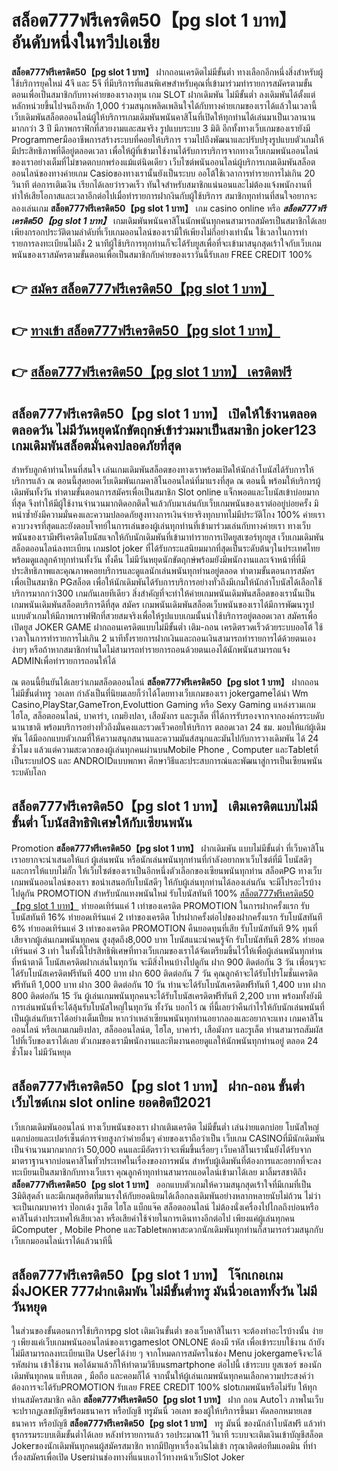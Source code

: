 # สล็อต777ฟรีเครดิต50【pg slot 1 บาท】  อันดับหนึ่งในทวีปเอเชีย

**สล็อต777ฟรีเครดิต50【pg slot 1 บาท】** ฝากถอนเครดิตไม่มีขั้นต่ำ  ทางเลือกอีกหนึ่งสิ่งสำหรับผู้ใช้บริการยุคใหม่ 4จี และ 5จี ที่มีบริการที่แสนพิเศษสำหรับคุณที่เข้ามาร่วมทำรายการสมัครตามขั้นตอนเพื่อเป็นสมาชิกกับทางค่ายของเราลงทุน เกม SLOT  ฝากเดิมพัน ไม่มีขั้นต่ำ ลงเดิมพันได้ตั้งแต่ หลักหน่วยขึ้นไปจนถึงหลัก 1,000 ร่วมสนุกเพลิดเพลินใจได้กับทางค่ายเกมของเราได้แล้วในเวลานี้เว็บเดิมพันสล็อตออนไลน์ผู้ให้บริการเกมเดิมพันพนันคาสิโนที่เปิดให้ทุกท่านได้เล่นมาเป็นเวลานานมากกว่า 3 ปี มีภาพกราฟิกที่สวยงามและสมจริง รูปแบบระบบ 3 มิติ
อีกทั้งทางเว็บเกมของเรายังมี Programmerมืออาชีพการสร้างระบบที่คอยให้บริการ  รวมไปถึงพัฒนาและปรับปรุงรูปแบบตัวเกมให้มีประสิทธิภาพที่ดีอยู่ตลอดเวลา เพื่อให้ผู้ที่เข้ามาใช้งานได้รับการบริการจากทางเว็บเกมพนันออนไลน์ของเราอย่างเต็มที่ไม่ขาดตกบกพร่องแม้แต่นิดเดียว เว็บไซต์พนันออนไลน์ผู้บริการเกมเดิมพันสล็อตออนไลน์ของทางค่ายเกม Casioของทางเรานั้นยังเป็นระบบ ออโต้ใช้เวลาการทำรายการไม่เกิน 20 วินาที ต่อการเติมเงิน เรียกได้เลยว่ารวดเร็ว ทันใจสำหรับสมาชิกแน่นอนและไม่ต้องแจ้งพนักงานที่ทำให้เสียโอกาสและเวลาอีกต่อไปเมื่อทำรายการฝากงินกับผู้ใช้บริการ
สมาชิกทุกท่านที่สนใจอยากจะลองเล่นเกม **สล็อต777ฟรีเครดิต50【pg slot 1 บาท】** เกม casino online หรือ ***สล็อต777ฟรีเครดิต50【pg slot 1 บาท】*** เกมเดิมพันพนันคาสิโนนักพนันทุกคนสามารถสมัครเป็นสมาชิกได้เลยเพียงกรอกประวัติตามลำดับที่เว็บเกมออนไลน์ของเรามีให้เพียงไม่กี่อย่างเท่านั้น ใช้เวลาในการทำรายการลงทะเบียนไม่ถึง 2 นาทีผู้ใช้บริการทุกท่านก็จะได้รับยูสเพื่อที่จะเข้ามาสนุกสุดเร้าใจกับเว็บเกมพนันของเราสมัครตามขั้นตอนเพื่อเป็นสมาชิกกับค่ายของเราวันนี้รับเลย FREE CREDIT 100%

## 👉 [สมัคร สล็อต777ฟรีเครดิต50【pg slot 1 บาท】](https://archa888.com/)
## 👉 [ทางเข้า สล็อต777ฟรีเครดิต50【pg slot 1 บาท】](https://archa888.com/)
## 👉 [สล็อต777ฟรีเครดิต50【pg slot 1 บาท】 เครดิตฟรี](https://archa888.com/)

## สล็อต777ฟรีเครดิต50【pg slot 1 บาท】 เปิดให้ใช้งานตลอด ตลอดวัน ไม่มีวันหยุดนักขัตฤกษ์เข้าร่วมมาเป็นสมาชิก joker123 เกมเดิมพันสล็อตมั่นคงปลอดภัยที่สุด

สำหรับลูกค้าท่านไหนที่สนใจ เล่นเกมเดิมพันสล็อตของทางเราพร้อมเปิดให้นักล่าโบนัสได้รับการให้บริการแล้ว ณ ตอนนี้สุดยอดเว็บเดิมพันเกมคาสิโนออนไลน์ที่มาแรงที่สุด ณ ตอนนี้ พร้อมให้บริการผู้เดิมพันทั้งวัน ทำตามขั้นตอนการสมัครเพื่อเป็นสมาชิก Slot online แจ็กพอตและโบนัสเข้าบ่อยมากที่สุด จึงทำให้มีผู้ใช้งานจำนวนมากติดอกติดใจแล้วกับมาเล่นกับเว็บเกมพนันของเราต่ออยู่บ่อยครั้ง มิหนำซ้ำยังมีความมั่นคงและความปลอดภัยสูงทางการเงินจ่ายจริงทุกบาทไม่มีประวัติโกง 100% ค่ายเราควบวงจรที่สุดและยังตอบโจทย์ในการเล่นของผู้เล่นทุกท่านที่เข้ามาร่วมเล่นกับทางค่ายเรา
ทางเว็บพนันของเรามีฟรีเครดิตโบนัสแจกให้กับนักเดิมพันที่เข้ามาทำรายการเปิดยูสเซอร์ทุกยูส เว็บเกมเดิมพันสล็อตออนไลน์ลงทะเบียน เกมslot joker ที่ได้รับกระแสนิยมมากที่สุดเป็นระดับต้นๆในประเทศไทย พร้อมดูแลลูกค้าทุกท่านทั้งวัน ทั้งคืน ไม่มีวันหยุดนักขัตฤกษ์พร้อมยังมีพนักงานและเจ้าหน้าที่ที่มีประสิทธิภาพและคุณภาพคอยบริการและดูแลนักเล่นพนันทุกท่านอยู่ตลอด ทำตามขั้นตอนการสมัครเพื่อเป็นสมาชิก PGสล็อต เพื่อให้นักเดิมพันได้รับการบริการอย่างทั่วถึงมีเกมให้นักล่าโบนัสได้เลือกใช้บริการมากกว่า300 เกมกันเลยทีเดียว
สิ่งสำคัญที่จะทำให้ค่ายเกมพนันเดิมพันสล็อตของเรานั้นเป็นเกมพนันเดิมพันสล็อตบริการดีที่สุด สมัคร  เกมพนันเดิมพันสล็อตเว็บพนันของเราได้มีการพัฒนารูปแบบตัวเกมให้มีภาพกราฟฟิกที่สวยสมจริงเพื่อให้รูปแบบเกมนั้นน่าใช้บริการอยู่ตลอดเวลา สมัครเพื่อเปิดยูส JOKER GAME ฝากถอนเครดิตแบบไม่มีขั้นต่ำ เติม-ถอน เครดิตรวดเร็วด้วยระบบออโต้ ใช้เวลาในการทำรายการไม่เกิน 2 นาทีทั้งรายการฝากเงินและถอนเงินสามารถทำรายการได้ด้วยตนเองง่ายๆ หรือถ้าหากสมาชิกท่านใดไม่สามารถทำรายการถอนด้วยตนเองได้นักพนันสามารถแจ้ง ADMINเพื่อทำรายการถอนให้ได้

ณ ตอนนี้ยืนยันได้เลยว่าเกมสล็อตออนไลน์ **สล็อต777ฟรีเครดิต50【pg slot 1 บาท】** ฝากถอน ไม่มีขั้นต่ำทรู วอเลท กำลังเป็นที่นิยมเลยก็ว่าได้โดยทางเว็บเกมของเรา jokergameได้นำ  Wm Casino,PlayStar,GameTron,Evoluttion Gaming หรือ Sexy Gaming แหล่งรวมเกมไฮโล, สล็อตออนไลน์, บาคาร่า, เกมยิงปลา, เสือมังกร และรูเล็ต ที่ได้การรับรองจากจากองค์กรระบดับนานาชาติ พร้อมบริการอย่างทั่วถึงมั่นคงและรวดเร็วคอยให้บริการ ตลอดเวลา 24 ชม. มอบให้แก่ผู้เดิมพัน ได้มีออกแบบตัวเกมที่ให้ความสนุกสนานและความมันส์สนุกและมันไปกับการวางเดิมพัน ได้ 24 ชั่วโมง แล้วแต่ความสะดวกของผู้เล่นทุกคนผ่านบนMobile Phone , Computer และTabletที่เป็นระบบIOS และ ANDROIDแบบพกพา ศึกษาวิธีและประสบการณ์และพัฒนาสู่การเป็นเซียนพนันระบดับโลก

## สล็อต777ฟรีเครดิต50【pg slot 1 บาท】 เติมเครดิตแบบไม่มีขั้นต่ำ โบนัสสิทธิพิเศษให้กับเซียนพนัน

 Promotion  **สล็อต777ฟรีเครดิต50【pg slot 1 บาท】** ฝากเดิมพัน แบบไม่มีขั้นต่ำ ที่เว็บคาสิโนเราอยากจะนำเสนอให้แก่  ผู้เล่นพนัน หรือนักเล่นพนันทุกท่านที่กำลังอยากหาเว็บไซต์ที่มี โบนัสดีๆ และการให้แบบไม่กั๊ก ให้เว็บไซต์ของเราเป็นอีกหนึ่งตัวเลือกของเซียนพนันทุกท่าน สล็อตPG ทางเว็บเกมพนันออนไลน์ของเรา ขอนำเสนอกับโบนัสดีๆ ให้กับผู้เล่นทุกท่านได้ลองเล่นกัน จะมีโปรอะไรบ้างไปดูกัน
 PROMOTION สำหรับนักแทงพนันใหม่ รับโบนัสทันที 100% [สล็อต777ฟรีเครดิต50【pg slot 1 บาท】](https://archa888.com/) ทำยอดเทิร์นแค่ 1 เท่าของเครดิต
 PROMOTION ในการฝากครั้งแรก รับโบนัสทันที 16% ทำยอดเทิร์นแค่ 2 เท่าของเครดิต
โปรฝากครั้งต่อไปของฝากครั้งแรก รับโบนัสทันที 6% ทำยอดเทิร์นแค่ 3 เท่าของเครดิต
 PROMOTION คืนยอดทุนที่เสีย รับโบนัสทันที 9% ทุนที่เสียจากผู้เล่นเกมพนันทุกคน สูงสุดถึง8,000 บาท
โบนัสแนะนำคนรู้จัก รับโบนัสทันที 28% ทำยอดเทิร์นแค่ 3 เท่า
ในทั้งนี้โปรสิทธิพิเศษที่ทางเว็บเกมของเราได้จัดเตรียมขึ้นไว้ให้เพื่อผู้เล่นพนันทุกท่านที่หน้าตาดี โบนัสเครดิตฝากเล่นในทุกวัน จะมีสิ่งไหนบ้างไปดูกัน
ฝาก 900 ติดต่อกัน 3 วัน เพื่อนๆจะได้รับโบนัสเครดิตฟรีทันที 400 บาท
ฝาก 600 ติดต่อกัน 7 วัน คุณลูกค้าจะได้รับโปรโมชั่นเครดิตฟรีทันที 1,000 บาท
ฝาก 300 ติดต่อกัน 10 วัน ท่านจะได้รับโบนัสเครดิตฟรีทันที 1,400 บาท
ฝาก 800 ติดต่อกัน 15 วัน ผู้เล่นเกมพนันทุกคนจะได้รับโบนัสเครดิตฟรีทันที 2,200 บาท
พร้อมทั้งยังมีการเล่นพนันที่จะได้ลุ้นรับโบนัสใหญ่ในทุกวัน ทั้งวัน บอกไว้ ณ ที่นี้เลยว่าคืนกำไรให้กับนักเล่นพนันที่เป็นผู้เล่นกับเราได้อย่างเต็มเปี่ยม หากว่าเหล่าเซียนพนันทุกท่านอยากลองและอยากจะแทง เกมคาสิโนออนไลน์ หรือเกมเกมยิงปลา, สล็อออนไลน์ต, ไฮโล, บาคาร่า, เสือมังกร และรูเล็ต ท่านสามารถสัมผัสไปที่เว็บของเราได้เลย ตัวเกมของเรามีพนักงานและทีมงานคอยดูแลให้นักพนันทุกท่านอยู่ ตลอด 24 ชั่วโมง ไม่มีวันหยุด

## สล็อต777ฟรีเครดิต50【pg slot 1 บาท】 ฝาก-ถอน ขั้นต่ำ  เว็บไซต์เกม slot online ยอดฮิตปี2021

เว็บเกมเดิมพันออนไลน์ ทางเว็บพนันของเรา ฝากเติมเครดิต ไม่มีขั้นต่ำ เล่นง่ายแตกบ่อย โบนัสใหญ่แตกบ่อยและเปอร์เซ็นต์การจ่ายสูงกว่าค่ายอื่นๆ ค่ายของเราถือว่าเป็น เว็บเกม CASINOที่มีนักเดิมพันเป็นจำนวนมากมากกว่า 50,000 คนและมีอัตราว่าจะเพิ่มขึ้นเรื่อยๆ เว็บคาสิโนเรานั้นยังได้รับจากมาตราฐานจากบ่อนคาสิโนทั่วประเทศในเรื่องของการพนัน สำหรับผู้เดิมพันที่ต้องการและอยากที่จะลงทะเบียนเป็นสมาชิกกับทางเว็บเรา คุณลูกค้าทุกท่านสามารถแอดไลน์เข้ามาได้เลย
	มาลิ้มรสชาติถึง **สล็อต777ฟรีเครดิต50【pg slot 1 บาท】** ออกแบบตัวเกมให้ความสนุกสุดเร้าใจที่มีเกมที่เป็น 3มิติสุดล้ำ และมีเกมสุดฮิตที่มาแรงให้กับยอดนิยมได้เลือกลงเดิมพันอย่างหลากหลายนับไม่ถ้วน  ไม่ว่าจะเป็นเกมบาคาร่า ป๊อกเด้ง รูเล็ต ไฮโล แบ็กแจ๊ค สล็อตออนไลน์ ไม่ต้องนั่งเครื่องไปไกลถึงบ่อนหรือคาสิโนต่างประเทศให้เสียเวลา หรือเสียค่าใช้จ่ายในการเดินทางอีกต่อไป เพียงแค่ผู้เล่นทุกคนมีComputer , Mobile Phone และTabletพกพาสะดวกนักเดิมพันทุกท่านก็สามารถร่วมสนุกกับเว็บเกมออนไลน์เราได้แล้วนาทีนี้

## สล็อต777ฟรีเครดิต50【pg slot 1 บาท】 โจ๊กเกอเกมมิ่งJOKER 777ฝากเดิมพัน ไม่มีขั้นต่ำทรู มันนี่วอเลททั้งวัน ไม่มีวันหยุด

ในส่วนของขั้นตอนการใช้บริการpg slot เติมเงินขั้นต่ำ ของเว็บคาสิโนเรา จะต้องทำอะไรบ้างนั้น ง่าย ๆ เพียงแค่เว็บเกมพนันออนไลน์ของเราgameslot ONLONE ต้องมี รหัส เพื่อเข้าระบบใช้งาน ถ้ายังไม่มีสามารถลงทะเบียนเปิด Userได้ง่าย ๆ จากโหมดการสมัครในช่อง Menu jokergameจึงจะได้ รหัสผ่าน เข้าใช้งาน พอได้มาแล้วก็ให้ทำตามวิธีบนsmartphone ต่อไปนี้
เข้าระบบ ยูสเซอร์  ของนักเดิมพันทุกคน แท็บเลต , มือถือ และคอมก็ได้
จากนั้นให้ผู้เล่นเกมพนันทุกคนเลือกความประสงค์ว่า ต้องการจะได้รับPROMOTION รับเลย FREE CREDIT 100% slotเกมพนันหรือไม่รับ
ให้ทุกท่านสมัครสมาชิก คลิก **สล็อต777ฟรีเครดิต50【pg slot 1 บาท】** ฝาก ถอน Autoไว ภาพในเว็บจะปรากฏเลขบัญชีพร้อมธนาคาร หรือบัญชี ทรูมันนี่ วอเลท ของผู้ให้บริการขึ้นมา
คัดลอกหมายเลขธนาคาร หรือบัญชี **สล็อต777ฟรีเครดิต50【pg slot 1 บาท】** ทรู มันนี่ ของนักล่าโบนัสฟรี แล้วทำธุรกรรมระบบเติมขั้นต่ำได้เลย
หลังทำรายการแล้ว รอประมาณ11 วินาที ระบบจะเติมเงินเข้าบัญชีสล็อต Jokerของนักเดิมพันทุกคนผู้สมัครสมาชิก
หากมีปัญหาเรื่องเงินไม่เข้า กรุณาติดต่อทีมแอดมิน ที่ทำเรื่องสมัครเพื่อเปิด Userผ่านช่องทางที่แนบเอาไว้ทางหน้าเว็บSlot Joker


